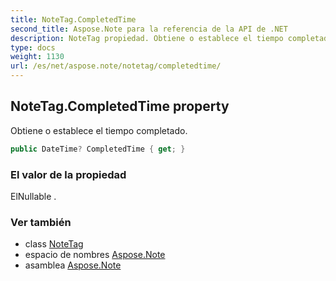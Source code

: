 ```yaml
---
title: NoteTag.CompletedTime
second_title: Aspose.Note para la referencia de la API de .NET
description: NoteTag propiedad. Obtiene o establece el tiempo completado.
type: docs
weight: 1130
url: /es/net/aspose.note/notetag/completedtime/
---
```

## NoteTag.CompletedTime property

Obtiene o establece el tiempo completado.

```csharp
public DateTime? CompletedTime { get; }
```

### El valor de la propiedad

ElNullable .

### Ver también

* class [NoteTag](../)
* espacio de nombres [Aspose.Note](../../notetag/)
* asamblea [Aspose.Note](../../../)


